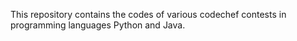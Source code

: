 This repository contains the codes of various codechef contests in programming languages Python and Java.